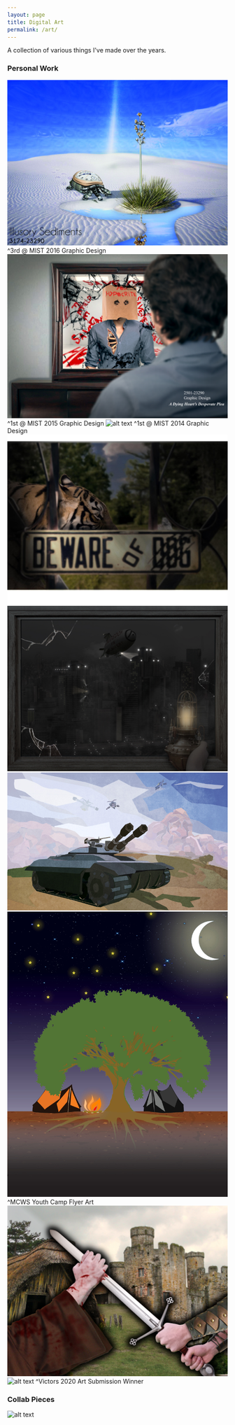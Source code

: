 ```yaml
---
layout: page
title: Digital Art
permalink: /art/
---
```


A collection of various things I've made over the years.
### Personal Work
![alt text](/assets/art/turtle.jpg)
^3rd @ MIST 2016 Graphic Design
![alt text](/assets/art/mirror.jpg)
^1st @ MIST 2015 Graphic Design
![alt text](/assets/art/street.jpg)
^1st @ MIST 2014 Graphic Design
![alt text](/assets/art/fence.jpg)
![alt text](/assets/art/orwell.jpg)
![alt text](/assets/art/tank.jpg)
![alt text](/assets/art/tree.jpg)
^MCWS Youth Camp Flyer Art
![alt text](/assets/art/war.jpg)
![alt text](/assets/art/wolverine.jpg)
^Victors 2020 Art Submission Winner

### Collab Pieces
![alt text](/assets/art/shirt.jpg)
